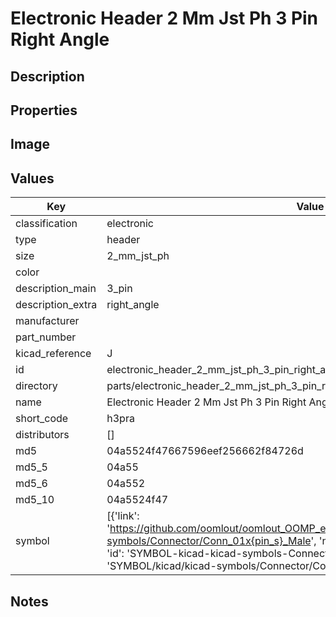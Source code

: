 # Electronic Header 2 Mm Jst Ph 3 Pin Right Angle

## Description

## Properties


## Image


## Values

| Key | Value |
| --- | --- |
| classification | electronic |
| type | header |
| size | 2_mm_jst_ph |
| color |  |
| description_main | 3_pin |
| description_extra | right_angle |
| manufacturer |  |
| part_number |  |
| kicad_reference | J |
| id | electronic_header_2_mm_jst_ph_3_pin_right_angle |
| directory | parts/electronic_header_2_mm_jst_ph_3_pin_right_angle |
| name | Electronic Header 2 Mm Jst Ph 3 Pin Right Angle |
| short_code | h3pra |
| distributors | [] |
| md5 | 04a5524f47667596eef256662f84726d |
| md5_5 | 04a55 |
| md5_6 | 04a552 |
| md5_10 | 04a5524f47 |
| symbol | [{'link': 'https://github.com/oomlout/oomlout_OOMP_eda_V2/tree/main/SYMBOL/kicad/kicad-symbols/Connector/Conn_01x{pin_s}_Male', 'name': 'Connector : Conn_01x03_Male', 'id': 'SYMBOL-kicad-kicad-symbols-Connector-Conn_01x03_Male', 'directory': 'SYMBOL/kicad/kicad-symbols/Connector/Conn_01x03_Male/'}] |

## Notes

